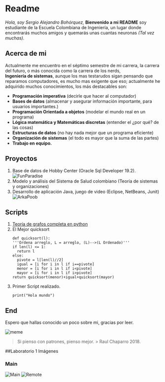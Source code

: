 ﻿# Readme
*Hola, soy Sergio Alejandro Bohórquez,* **Bienvenido a mi README**
soy estudiante de la Escuela Colombiana de Ingeniería, un lugar donde encontrarás muchos amigos y quemarás unas cuantas neuronas _(Tal vez muchas)._
## Acerca de mi
Actualmente me encuentro en el séptimo semestre de mi carrera, la carrera del futuro, o más conocida como la carrera de los nerds,    
**Ingeniería de sistemas**,  aunque los mas testarudos sigan pensando que reparamos computadores, es mucho mas exigente que eso; actualmente he adquirido muchos conocimientos, los más destacables son:

 - **Programación imperativa** (decirle que hacer al computador)
 - **Bases de datos** (almacenar y asegurar información importante, para usuarios importantes.)
 - **Programación Orientada a objetos** (modelar el mundo real en un programa)
 - **Lógica matemática y Matemáticas discretas** (entender el ¿por qué? de las cosas)
 - **Estructuras de datos** (no hay nada mejor que un programa eficiente)
 - **Organización de sistemas** (el todo es mayor que la suma de las partes)
 - **Trabajo en equipo.** 

## Proyectos
1. Base de datos de Hobby Center (Oracle Sql Developer 19.2).![FunParadise](https://i.ibb.co/ZHzNWFL/Sin-nombre.png)
3. Modelo y análisis del Sistema de Salud colombiano (Teoría de sistemas y organizaciones)
4. Desarrollo de aplicación Java, juego de video (Eclipse, NetBeans, Junit)![ArkaPoob](https://i.ibb.co/jGCz9R4/logo.png)
##  Scripts
1) [Teoría de grafos completa en python](https://drive.google.com/file/d/15Q2i3p1a0sL_wyMfkEgYiHICqK9E7toe/view?usp=sharing)
2) El Mejor quicksort
      ``` [Python]
	def quicksort(l):  
	'''Ordena arreglo, L = arreglo, (L)-->(L Ordenado)'''  
	if len(l) <= 1:  
		return l  
	else:  
		pivote = l[len(l)//2]  
		igual = [i for i in l if i==pivote]  
		menor = [i for i in l if i<pivote]  
		mayor = [i for i in l if i>pivote]  
	return quicksort(menor)+igual+quicksort(mayor)
   ```
3) Primer Script realizado.
	```[Python]
	print("Hola mundo")
	```
## End
Espero que hallas conocido un poco sobre mi, gracias por leer.

![meme](https://pics.me.me/developer-stackoverflow-fb-stackoverflow-for-developers-37254058.png)

> Si pienso con patrones, pienso mejor.
	> 	Raul Chaparro 2018.


##Laboratorio 1 Imágenes

### Main

![Main](https://i.ibb.co/9qW467n/imagen1.png)
![Remote]()






